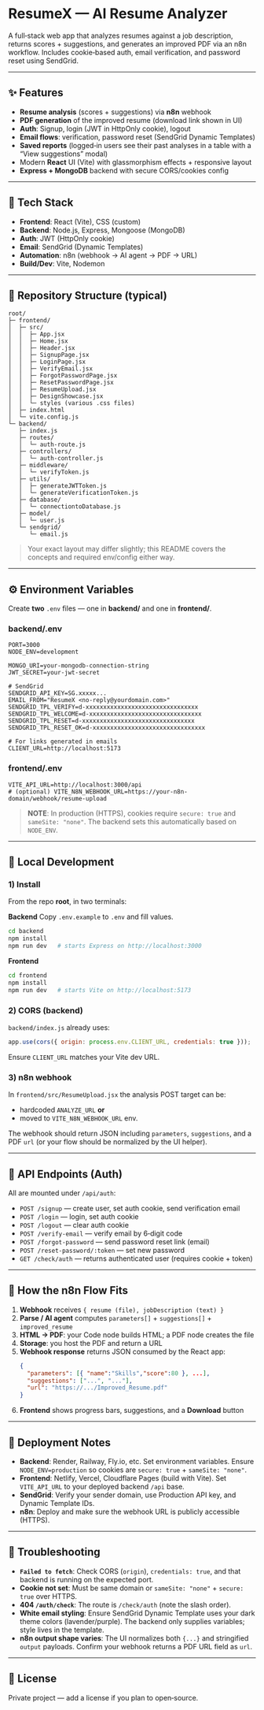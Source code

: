 # ResumeX — AI Resume Analyzer

A full‑stack web app that analyzes resumes against a job description, returns scores + suggestions, and generates an improved PDF via an n8n workflow. Includes cookie‑based auth, email verification, and password reset using SendGrid.

---

## ✨ Features

- **Resume analysis** (scores + suggestions) via **n8n** webhook
- **PDF generation** of the improved resume (download link shown in UI)
- **Auth**: Signup, login (JWT in HttpOnly cookie), logout
- **Email flows**: verification, password reset (SendGrid Dynamic Templates)
- **Saved reports** (logged‑in users see their past analyses in a table with a “View suggestions” modal)
- Modern **React** UI (Vite) with glassmorphism effects + responsive layout
- **Express + MongoDB** backend with secure CORS/cookies config

---

## 🧰 Tech Stack

- **Frontend**: React (Vite), CSS (custom)
- **Backend**: Node.js, Express, Mongoose (MongoDB)
- **Auth**: JWT (HttpOnly cookie)
- **Email**: SendGrid (Dynamic Templates)
- **Automation**: n8n (webhook → AI agent → PDF → URL)
- **Build/Dev**: Vite, Nodemon

---

## 📁 Repository Structure (typical)

```
root/
├─ frontend/
│  ├─ src/
│  │  ├─ App.jsx
│  │  ├─ Home.jsx
│  │  ├─ Header.jsx
│  │  ├─ SignupPage.jsx
│  │  ├─ LoginPage.jsx
│  │  ├─ VerifyEmail.jsx
│  │  ├─ ForgotPasswordPage.jsx
│  │  ├─ ResetPasswordPage.jsx
│  │  ├─ ResumeUpload.jsx
│  │  ├─ DesignShowcase.jsx
│  │  └─ styles (various .css files)
│  ├─ index.html
│  └─ vite.config.js
└─ backend/
   ├─ index.js
   ├─ routes/
   │  └─ auth-route.js
   ├─ controllers/
   │  └─ auth-controller.js
   ├─ middleware/
   │  └─ verifyToken.js
   ├─ utils/
   │  ├─ generateJWTToken.js
   │  └─ generateVerificationToken.js
   ├─ database/
   │  └─ connectiontoDatabase.js
   ├─ model/
   │  └─ user.js
   └─ sendgrid/
      └─ email.js
```

> Your exact layout may differ slightly; this README covers the concepts and required env/config either way.

---

## ⚙️ Environment Variables

Create **two** `.env` files — one in **backend/** and one in **frontend/**.

### backend/.env
```
PORT=3000
NODE_ENV=development

MONGO_URI=your-mongodb-connection-string
JWT_SECRET=your-jwt-secret

# SendGrid
SENDGRID_API_KEY=SG.xxxxx...
EMAIL_FROM="ResumeX <no-reply@yourdomain.com>"
SENDGRID_TPL_VERIFY=d-xxxxxxxxxxxxxxxxxxxxxxxxxxxxxxxx
SENDGRID_TPL_WELCOME=d-xxxxxxxxxxxxxxxxxxxxxxxxxxxxxxxx
SENDGRID_TPL_RESET=d-xxxxxxxxxxxxxxxxxxxxxxxxxxxxxxxx
SENDGRID_TPL_RESET_OK=d-xxxxxxxxxxxxxxxxxxxxxxxxxxxxxxxx

# For links generated in emails
CLIENT_URL=http://localhost:5173
```

### frontend/.env
```
VITE_API_URL=http://localhost:3000/api
# (optional) VITE_N8N_WEBHOOK_URL=https://your-n8n-domain/webhook/resume-upload
```

> **NOTE**: In production (HTTPS), cookies require `secure: true` and `sameSite: "none"`. The backend sets this automatically based on `NODE_ENV`.

---

## 🧪 Local Development

### 1) Install
From the repo **root**, in two terminals:

**Backend**
Copy `.env.example` to `.env` and fill values.
```bash
cd backend
npm install
npm run dev   # starts Express on http://localhost:3000
```

**Frontend**
```bash
cd frontend
npm install
npm run dev   # starts Vite on http://localhost:5173
```

### 2) CORS (backend)
`backend/index.js` already uses:
```js
app.use(cors({ origin: process.env.CLIENT_URL, credentials: true }));
```
Ensure `CLIENT_URL` matches your Vite dev URL.

### 3) n8n webhook
In `frontend/src/ResumeUpload.jsx` the analysis POST target can be:
- hardcoded `ANALYZE_URL` **or**
- moved to `VITE_N8N_WEBHOOK_URL` env.

The webhook should return JSON including `parameters`, `suggestions`, and a PDF `url` (or your flow should be normalized by the UI helper).

---

## 🔐 API Endpoints (Auth)

All are mounted under `/api/auth`:

- `POST /signup` — create user, set auth cookie, send verification email
- `POST /login` — login, set auth cookie
- `POST /logout` — clear auth cookie
- `POST /verify-email` — verify email by 6‑digit code
- `POST /forgot-password` — send password reset link (email)
- `POST /reset-password/:token` — set new password
- `GET /check/auth` — returns authenticated user (requires cookie + token)

---

## 🧩 How the n8n Flow Fits

1. **Webhook** receives `{ resume (file), jobDescription (text) }`
2. **Parse / AI agent** computes `parameters[]` + `suggestions[]` + `improved_resume`
3. **HTML → PDF**: your Code node builds HTML; a PDF node creates the file
4. **Storage**: you host the PDF and return a URL
5. **Webhook response** returns JSON consumed by the React app:
   ```json
   {
     "parameters": [{ "name":"Skills","score":80 }, ...],
     "suggestions": ["...", "..."],
     "url": "https://.../Improved_Resume.pdf"
   }
   ```
6. **Frontend** shows progress bars, suggestions, and a **Download** button

---

## 🚀 Deployment Notes

- **Backend**: Render, Railway, Fly.io, etc. Set environment variables. Ensure `NODE_ENV=production` so cookies are `secure: true` + `sameSite: "none"`.
- **Frontend**: Netlify, Vercel, Cloudflare Pages (build with Vite). Set `VITE_API_URL` to your deployed backend `/api` base.
- **SendGrid**: Verify your sender domain, use Production API key, and Dynamic Template IDs.
- **n8n**: Deploy and make sure the webhook URL is publicly accessible (HTTPS).

---

## 🧯 Troubleshooting

- **`Failed to fetch`**: Check CORS (`origin`), `credentials: true`, and that backend is running on the expected port.
- **Cookie not set**: Must be same domain or `sameSite: "none"` + `secure: true` over HTTPS.
- **404 `/auth/check`**: The route is `/check/auth` (note the slash order).
- **White email styling**: Ensure SendGrid Dynamic Template uses your dark theme colors (lavender/purple). The backend only supplies variables; style lives in the template.
- **n8n output shape varies**: The UI normalizes both `{...}` and stringified `output` payloads. Confirm your webhook returns a PDF URL field as `url`.

---

## 📜 License

Private project — add a license if you plan to open‑source.
